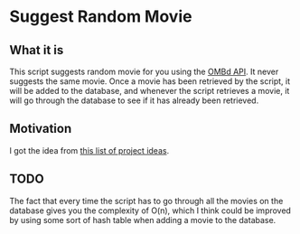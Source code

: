 # Suggest Random Movie

## What it is
This script suggests random movie for you using the [OMBd API](http://www.omdbapi.com/). It never suggests the same movie. Once a movie has been retrieved by the script, it will be added to the database, and whenever the script retrieves a movie, it will go through the database to see if it has already been retrieved. 

## Motivation
I got the idea from [this list of project ideas](https://github.com/jorgegonzalez/beginner-projects).

## TODO
The fact that every time the script has to go through all the movies on the database gives you the complexity of O(n), which I think could be improved by using some sort of hash table when adding a movie to the database.
